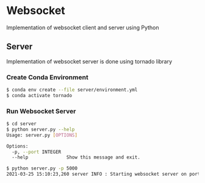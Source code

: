 # Websocket

Implementation of websocket client and server using Python

## Server

Implementation of websocket server is done using tornado library

### Create Conda Environment

```bash
$ conda env create --file server/environment.yml
$ conda activate tornado
```

### Run Websocket Server

```bash
$ cd server
$ python server.py --help
Usage: server.py [OPTIONS]

Options:
  -p, --port INTEGER
  --help              Show this message and exit.

$ python server.py -p 5000
2021-03-25 15:10:23,260 server INFO : Starting websocket server on port 5000
```
